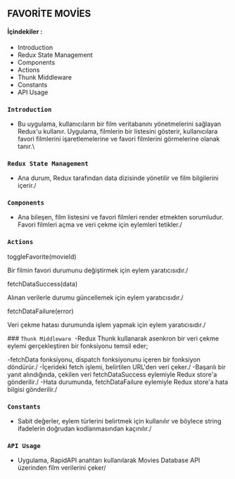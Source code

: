 ## FAVORİTE MOVİES

#### İçindekiler :

- Introduction
- Redux State Management
- Components
- Actions
- Thunk Middleware
- Constants
- API Usage

### `Introduction`

- Bu uygulama, kullanıcıların bir film veritabanını yönetmelerini sağlayan Redux'u kullanır. Uygulama, filmlerin bir listesini gösterir, kullanıcılara favori filmlerini işaretlemelerine ve favori filmlerini görmelerine olanak tanır.\

### `Redux State Management`

- Ana durum, Redux tarafından data dizisinde yönetilir ve film bilgilerini içerir./

### `Components`

- Ana bileşen, film listesini ve favori filmleri render etmekten sorumludur.
  Favori filmleri açma ve veri çekme için eylemleri tetikler./

### `Actions`

toggleFavorite(movieId)

Bir filmin favori durumunu değiştirmek için eylem yaratıcısıdır./

fetchDataSuccess(data)

Alınan verilerle durumu güncellemek için eylem yaratıcısıdır./

fetchDataFailure(error)

Veri çekme hatası durumunda işlem yapmak için eylem yaratıcısıdır./

### `Thunk Middleware` 
-Redux Thunk kullanarak asenkron bir veri çekme eylemi gerçekleştiren bir fonksiyonu temsil eder;

-fetchData fonksiyonu, dispatch fonksiyonunu içeren bir fonksiyon döndürür./
-İçerideki fetch işlemi, belirtilen URL'den veri çeker./
-Başarılı bir yanıt alındığında, çekilen veri fetchDataSuccess eylemiyle Redux store'a gönderilir./
-Hata durumunda, fetchDataFailure eylemiyle Redux store'a hata bilgisi gönderilir./

### `Constants`

- Sabit değerler, eylem türlerini belirtmek için kullanılır ve böylece string ifadelerin doğrudan kodlanmasından kaçınılır./

### `API Usage`

- Uygulama, RapidAPI anahtarı kullanılarak Movies Database API üzerinden film verilerini çeker/